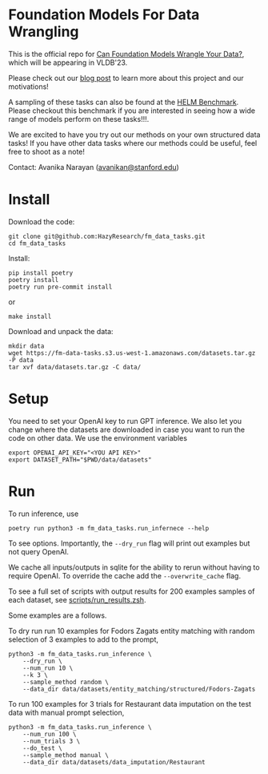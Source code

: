 # Foundation Models For Data Wrangling

This is the official repo for [Can Foundation Models Wrangle Your Data?](<https://arxiv.org/abs/2205.09911>), which will be appearing in VLDB'23.

Please check out our [blog post](https://hazyresearch.stanford.edu/blog/2023-01-13-datawrangling) to learn more about this project and our motivations!

A sampling of these tasks can also be found at the [HELM Benchmark](https://crfm.stanford.edu/helm/latest/). Please checkout this benchmark if you are interested in seeing how a wide range of models perform on these tasks!!!.

We are excited to have you try out our methods on your own structured data tasks! If you have other data tasks where our methods could be useful, feel free to shoot as a note!

Contact: Avanika Narayan ([avanikan@stanford.edu](mailto:avanikan@stanford.edu))

# Install
Download the code:
```
git clone git@github.com:HazyResearch/fm_data_tasks.git
cd fm_data_tasks
```

Install:
```
pip install poetry
poetry install
poetry run pre-commit install
```
or
```
make install
```

Download and unpack the data:
```
mkdir data
wget https://fm-data-tasks.s3.us-west-1.amazonaws.com/datasets.tar.gz -P data
tar xvf data/datasets.tar.gz -C data/
```

# Setup
You need to set your OpenAI key to run GPT inference. We also let you change where the datasets are downloaded in case you want to run the code on other data. We use the environment variables
```
export OPENAI_API_KEY="<YOU API KEY>"
export DATASET_PATH="$PWD/data/datasets"
```

# Run
To run inference, use
```
poetry run python3 -m fm_data_tasks.run_infernece --help
```
To see options. Importantly, the `--dry_run` flag will print out examples but not query OpenAI.

We cache all inputs/outputs in sqlite for the ability to rerun without having to require OpenAI. To override the cache add the `--overwrite_cache` flag.

To see a full set of scripts with output results for 200 examples samples of each dataset, see [scripts/run_results.zsh](scripts/run_results.zsh).

Some examples are a follows.

To dry run run 10 examples for Fodors Zagats entity matching with random selection of 3 examples to add to the prompt,
```
python3 -m fm_data_tasks.run_inference \
    --dry_run \
    --num_run 10 \
    --k 3 \
    --sample_method random \
    --data_dir data/datasets/entity_matching/structured/Fodors-Zagats
```

To run 100 examples for 3 trials for Restaurant data imputation on the test data with manual prompt selection,
```
python3 -m fm_data_tasks.run_inference \
    --num_run 100 \
    --num_trials 3 \
    --do_test \
    --sample_method manual \
    --data_dir data/datasets/data_imputation/Restaurant
```

